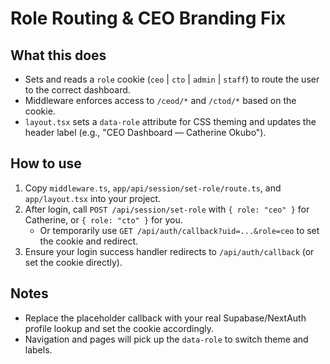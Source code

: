 # Role Routing & CEO Branding Fix

## What this does
- Sets and reads a `role` cookie (`ceo` | `cto` | `admin` | `staff`) to route the user to the correct dashboard.
- Middleware enforces access to `/ceod/*` and `/ctod/*` based on the cookie.
- `layout.tsx` sets a `data-role` attribute for CSS theming and updates the header label (e.g., "CEO Dashboard — Catherine Okubo").

## How to use
1. Copy `middleware.ts`, `app/api/session/set-role/route.ts`, and `app/layout.tsx` into your project.
2. After login, call `POST /api/session/set-role` with `{ role: "ceo" }` for Catherine, or `{ role: "cto" }` for you.
   - Or temporarily use `GET /api/auth/callback?uid=...&role=ceo` to set the cookie and redirect.
3. Ensure your login success handler redirects to `/api/auth/callback` (or set the cookie directly).

## Notes
- Replace the placeholder callback with your real Supabase/NextAuth profile lookup and set the cookie accordingly.
- Navigation and pages will pick up the `data-role` to switch theme and labels.
